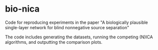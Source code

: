 # bio-nica
Code for reproducing experiments in the paper "A biologically plausible single-layer network for blind nonnegative source separation"

The code includes generating the datasets, running the competing (N)ICA algorithms, and outputting the comparison plots.
